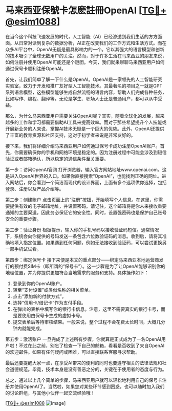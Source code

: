 # 马来西亚保號卡怎麽註冊OpenAI [[TG💪+ @esim1088](https://t.me/s/esim1088)]

在当今这个科技飞速发展的时代，人工智能（AI）已经渗透到我们生活的方方面面。从日常对话到复杂的数据分析，AI正在改变我们的工作方式和生活方式。而在众多AI平台中，OpenAI无疑是最具影响力的一个。它以其强大的语言模型和创新的技术吸引了全球无数用户的关注。然而，对于许多生活在马来西亚的朋友来说，如何注册并使用OpenAI可能还是个谜团。今天，我们就来聊聊马来西亚用户如何通过保号卡顺利注册OpenAI。

首先，让我们简单了解一下什么是OpenAI。OpenAI是一家领先的人工智能研究实验室，致力于开发和推广友好型人工智能技术。其最著名的项目之一就是GPT系列语言模型，这些模型能够生成自然流畅的语言内容，帮助人们完成各种任务，比如写作、编程、翻译等。无论是学生、职场人士还是普通用户，都可以从中受益。

那么，为什么马来西亚用户需要关注OpenAI呢？其实，随着全球化的发展，越来越多的工作和学习都需要借助AI工具来提高效率。而对于那些希望提升个人技能或开展新业务的人来说，掌握AI技术无疑是一个巨大的优势。此外，OpenAI还提供了丰富的教育资源和社区支持，这对于初学者来说是非常友好的。

接下来，我们将详细介绍马来西亚用户如何通过保号卡成功注册OpenAI账户。首先，你需要确保你的手机和网络环境是稳定的。因为注册过程中可能会涉及到短信验证或者邮箱确认，所以稳定的通信条件至关重要。

第一步：访问OpenAI官网
打开浏览器，输入官方网站地址www.openai.com。这是进入OpenAI世界的入口。如果你直接搜索“OpenAI”，也能找到正确的网址。进入网站后，你会看到一个简洁而现代的设计界面，上面有多个选项供你选择，包括登录、注册以及产品介绍等。

第二步：创建账户
点击页面上的“注册”按钮，开始填写个人信息。在这里，你需要提供有效的电子邮箱地址，并设置密码。请记住，这个邮箱将是你未来接收重要通知的主要渠道，因此务必保证它的安全性。同时，设置强密码也是保护自己账号安全的重要步骤。

第三步：验证身份
根据提示，输入你的手机号码以接收验证码短信。通常情况下，系统会向你提供的号码发送一条包含六位数验证码的消息。收到后，请将其准确地填入指定位置。如果遇到任何问题，例如无法接收到验证码，可以尝试更换另一部手机试试看。

第四步：绑定保号卡
接下来便是本文的重点部分——绑定马来西亚本地运营商发行的预付费SIM卡（即所谓的“保号卡”）。这一步骤是为了让OpenAI能够识别你的地理位置，并为你提供更加符合当地需求的服务和支持。具体操作如下：

1. 登录到你的OpenAI账户。
2. 转至“支付设置”或类似名称的相关菜单。
3. 点击“添加新的付款方式”。
4. 选择“信用卡/借记卡”作为支付手段。
5. 在弹出的表格中填写你的银行卡信息。注意，这里不需要真实的银行卡号，而是要使用由保号卡生成的虚拟卡号。
6. 提交表单后等待审核结果。一般来说，整个过程不会花费太长时间，大概几分钟内就能完成。

第五步：激活账户
一旦完成了上述所有步骤，你就算是正式成为了一名OpenAI用户啦！不过在此之前，别忘了检查一下自己的邮箱，看看是否收到了来自OpenAI的欢迎邮件。如果有任何疑问或困难，可以直接联系客服寻求帮助。

最后还要提醒大家一点，在享受AI带来的便利的同时也要遵守相关的法律法规和社会道德规范。毕竟，技术本身是没有善恶之分的，关键在于使用者的态度与行为。

总之，通过以上几个简单的步骤，马来西亚用户就可以轻松地利用自己的保号卡注册并使用OpenAI了。当然啦，如果您对某些环节感到困惑，也可以随时加入我们的讨论群组，与其他小伙伴一起交流经验哦！

[[TG💪+ @esim1088](https://t.me/s/esim1088) ![Image](https://i.postimg.cc/4NQfJmqS/Snipaste-2025-05-13-00-14-12.png)]